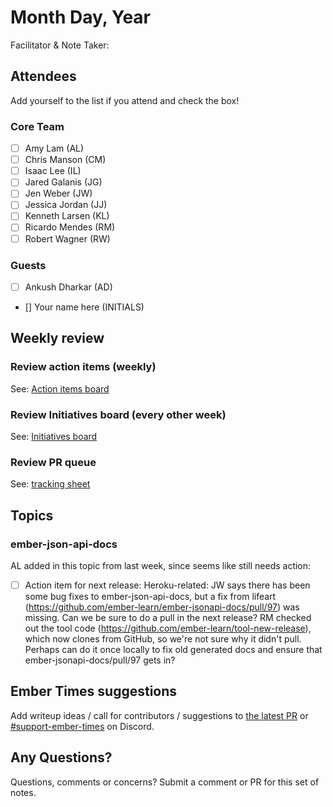 # Month Day, Year

Facilitator & Note Taker: 

## Attendees

Add yourself to the list if you attend and check the box!

### Core Team

- [ ] Amy Lam (AL)
- [ ] Chris Manson (CM)
- [ ] Isaac Lee (IL)
- [ ] Jared Galanis (JG)
- [ ] Jen Weber (JW)
- [ ] Jessica Jordan (JJ)
- [ ] Kenneth Larsen (KL)
- [ ] Ricardo Mendes (RM)
- [ ] Robert Wagner (RW)

### Guests

- [ ] Ankush Dharkar (AD)
- [] Your name here (INITIALS)

## Weekly review

### Review action items (weekly)

See: [Action items board](https://github.com/orgs/ember-learn/projects/47)

### Review Initiatives board (every other week)

See: [Initiatives board](https://github.com/orgs/ember-learn/projects/33)

### Review PR queue

See: [tracking sheet](https://docs.google.com/spreadsheets/d/1sPyN9z9wZMpTNwqCfa6R9QSPZkIW4iQd-H4gZC7ILLk/edit#gid=2035777454)

## Topics

<!-- If you would like to add a topic to the agenda please add a suggestion to the PR using the following format: -->

### ember-json-api-docs

AL added in this topic from last week, since seems like still needs action:

- [ ] Action item for next release: Heroku-related: JW says there has been some bug fixes to ember-json-api-docs, but a fix from lifeart (https://github.com/ember-learn/ember-jsonapi-docs/pull/97) was missing. Can we be sure to do a pull in the next release? RM checked out the tool code (https://github.com/ember-learn/tool-new-release), which now clones from GitHub, so we're not sure why it didn't pull. Perhaps can do it once locally to fix old generated docs and ensure that ember-jsonapi-docs/pull/97 gets in?

<!-- ### Your topic (INITIALS, expected duration in minutes) -->
<!-- ### Your topic (INITIALS, expected duration in minutes) -->
<!-- ### Your topic (INITIALS, expected duration in minutes) -->
<!-- ### Your topic (INITIALS, expected duration in minutes) -->
<!-- ### Your topic (INITIALS, expected duration in minutes) -->

## Ember Times suggestions

Add writeup ideas / call for contributors / suggestions to [the latest PR](https://github.com/ember-learn/ember-blog/pulls?q=is%3Aopen+is%3Apr+label%3A%22%F0%9F%97%9E+embertimes%22%20or%20#support-ember-times) or [#support-ember-times](https://discordapp.com/channels/480462759797063690/485450546887786506) on Discord.

## Any Questions?

Questions, comments or concerns? Submit a comment or PR for this set of notes.
